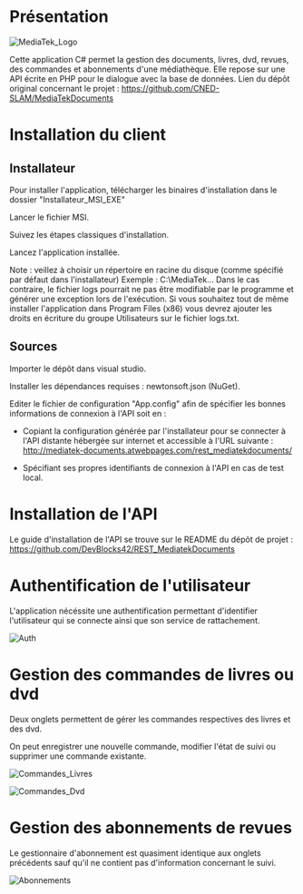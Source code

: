 # Présentation

![MediaTek_Logo](https://github.com/user-attachments/assets/3a034b62-2087-406d-a5d2-8a42d5bb3457)


Cette application C# permet la gestion des documents, livres, dvd, revues, des commandes et abonnements d'une médiathèque. Elle repose sur une API écrite en PHP pour le dialogue avec la base de données.
Lien du dépôt original concernant le projet : https://github.com/CNED-SLAM/MediaTekDocuments


# Installation du client

## Installateur 
Pour installer l'application, télécharger les binaires d'installation dans le dossier "Installateur_MSI_EXE"

Lancer le fichier MSI.

Suivez les étapes classiques d'installation.

Lancez l'application installée.

Note : veillez à choisir un répertoire en racine du disque (comme spécifié par défaut dans l'installateur) Exemple : C:\MediaTek\...
Dans le cas contraire, le fichier logs pourrait ne pas être modifiable par le programme et générer une exception lors de l'exécution.
Si vous souhaitez tout de même installer l'application dans Program Files (x86) vous devrez ajouter les droits en écriture du groupe Utilisateurs sur le fichier logs.txt.

## Sources
Importer le dépôt dans visual studio.

Installer les dépendances requises : newtonsoft.json (NuGet).

Editer le fichier de configuration "App.config" afin de spécifier les bonnes informations de connexion à l'API soit en : 

  - Copiant la configuration générée par l'installateur pour se connecter à l'API distante hébergée sur internet et accessible à l'URL suivante : http://mediatek-documents.atwebpages.com/rest_mediatekdocuments/

  - Spécifiant ses propres identifiants de connexion à l'API en cas de test local.

# Installation de l'API 

Le guide d'installation de l'API se trouve sur le README du dépôt de projet : https://github.com/DevBlocks42/REST_MediatekDocuments

# Authentification de l'utilisateur

L'application nécéssite une authentification permettant d'identifier l'utilisateur qui se connecte ainsi que son service de rattachement. 

![Auth](https://github.com/user-attachments/assets/bfe3ebd8-f64c-4f58-a867-8ee568bde54d)


# Gestion des commandes de livres ou dvd 

Deux onglets permettent de gérer les commandes respectives des livres et des dvd.

On peut enregistrer une nouvelle commande, modifier l'état de suivi ou supprimer une commande existante.

![Commandes_Livres](https://github.com/user-attachments/assets/a24b9b8f-92d4-4d1e-94c5-b4b753a2853f)

![Commandes_Dvd](https://github.com/user-attachments/assets/f738facd-2413-4f46-be94-432795830bfc)


# Gestion des abonnements de revues

Le gestionnaire d'abonnement est quasiment identique aux onglets précédents sauf qu'il ne contient pas d'information concernant le suivi.

![Abonnements](https://github.com/user-attachments/assets/3af6b329-8759-44c6-a3d7-3a1d1c70d53e)

